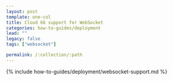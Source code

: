 ```yaml
---
layout: post
template: one-col
title: Cloud 66 support for WebSocket
categories: how-to-guides/deployment
lead: ""
legacy: false
tags: ["websocket"]

permalink: /:collection/:path
---
```

{% include how-to-guides/deployment/websocket-support.md %}